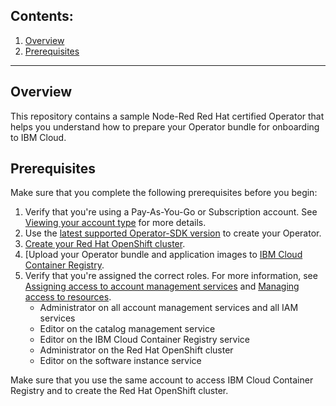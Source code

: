 ## Contents:
1. [Overview](#overview)
2. [Prerequisites](#prerequisites)


****
## Overview

This repository contains a sample Node-Red Red Hat certified Operator that helps you understand how to prepare your Operator bundle for onboarding to IBM Cloud. 
 

## Prerequisites

Make sure that you complete the following prerequisites before you begin:

1. Verify that you're using a Pay-As-You-Go or Subscription account. See [Viewing your account type](https://cloud.ibm.com/docs/account?topic=account-account_settings#view-acct-type) for more details.
1. Use the [latest supported Operator-SDK version](https://docs.openshift.com/container-platform/4.5/operators/operator_sdk/osdk-getting-started.html) to create your Operator. 
1. [Create your Red Hat OpenShift cluster](https://cloud.ibm.com/docs/openshift?topic=openshift-getting-started). 
1. [Upload your Operator bundle and application images to [IBM Cloud Container Registry](https://cloud.ibm.com/docs/Registry?topic=Registry-getting-started).
1. Verify that you're assigned the correct roles. For more information, see [Assigning access to account management services](/https://test.cloud.ibm.com/docs/account?topic=account-account-services&interface=ui) and [Managing access to resources](https://test.cloud.ibm.com/docs/account?topic=account-assign-access-resources&interface=ui).
   * Administrator on all account management services and all IAM services
   * Editor on the catalog management service
   * Editor on the IBM Cloud Container Registry service
   * Administrator on the Red Hat OpenShift cluster
   * Editor on the software instance service

Make sure that you use the same account to access IBM Cloud Container Registry and to create the Red Hat OpenShift cluster.
